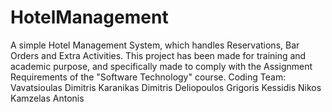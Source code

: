 # HotelManagement
A simple Hotel Management System, which handles Reservations, Bar Orders and Extra Activities.
This project has been made for training and academic purpose, and specifically made to comply with the Assignment Requirements of the "Software Technology" course.
Coding Team:
Vavatsioulas Dimitris
Karanikas Dimitris
Deliopoulos Grigoris
Kessidis Nikos
Kamzelas Antonis
